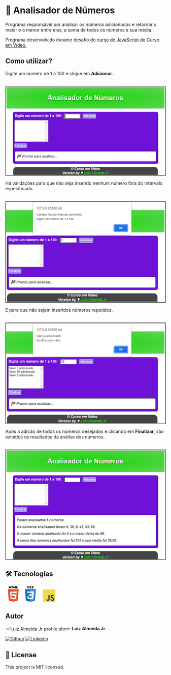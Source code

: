# 🔢 Analisador de Números

Programa responsável por analisar os números adicionados e retornar o maior e o menor entre eles, a soma de todos os números e sua média.
<br>

Programa desenvolvido durante desafio do [curso de JavaScript do Curso em Vídeo.](https://www.youtube.com/watch?v=vEOEZ03ZyiE&list=PLHz_AreHm4dlsK3Nr9GVvXCbpQyHQl1o1&index=31)

##  Como utilizar?
Digite um número de 1 a 100 e clique em **Adicionar**.

<br>

<img align="center" src="images/readme/principal.png" alt="Tela do Analisador de Números" width="700" style="border: 1px solid gray">

<br>

Há validações para que não seja inserido nenhum número fora do intervalo especificado.

<br>

<img align="center" src="images/readme/validacao1.png" alt="Mensagem de alerta quando é adicionado número fora do intervalo de 1 a 100" width="700" style="border: 1px solid gray">

<br>

E para que não sejam inseridos números repetidos.

<br>

<img align="center" src="images/readme/validacao2.png" alt="Mensagem de alerta quando é adicionado número repetido" width="700" style="border: 1px solid gray">

<br>

Após a adicão de todos os números desejados e clicando em **Finalizar**, são exibidos os resultados da análise dos números.

<br>

<img align="center" src="images/readme/resultado.png" alt="Resultados das análises dos números" width="700" style="border: 1px solid gray">

<br>

## 🛠 Tecnologias
<div>
<img src="https://raw.githubusercontent.com/devicons/devicon/master/icons/html5/html5-original-wordmark.svg" alt="HTML5 Icon" width="50">
<img src="https://raw.githubusercontent.com/devicons/devicon/master/icons/css3/css3-original-wordmark.svg" alt="CSS3 Icon" width="50">
<img src="https://raw.githubusercontent.com/devicons/devicon/master/icons/javascript/javascript-original.svg" alt="JavaScript Icon" width="40" style="padding-left: 10px">
</div>

## Autor

<p><img align="center" src="https://avatars.githubusercontent.com/u/92612908?v=4" alt="Luiz Almeida Jr profile photo" width="40" style="border-radius: 50%">
<strong> Luiz Almeida Jr</strong></p>

[![Github](https://img.shields.io/badge/-Github-000?style=flat&logo=Github&logoColor=white)](https://github.com/LuizAlmeidaJr)
[![Linkedin](https://img.shields.io/badge/-LinkedIn-blue?style=flat&logo=Linkedin&logoColor=white)](https://www.linkedin.com/in/luiz-almeida-jr-643789224/)

## 📝 License
This project is MIT licensed.